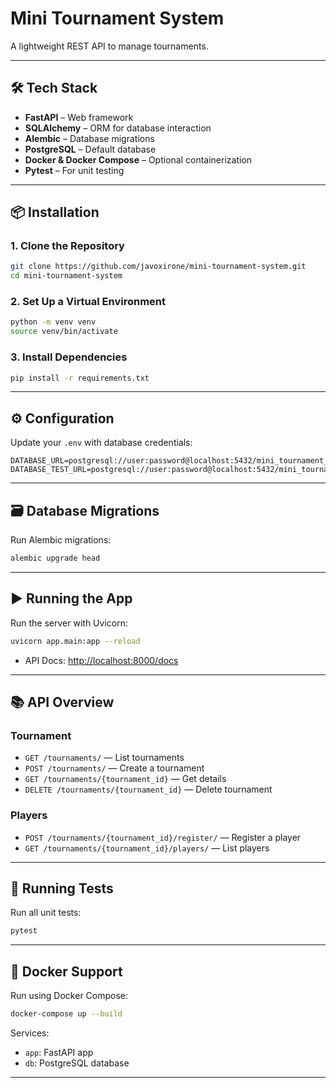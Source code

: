 ﻿# Mini Tournament System

A lightweight REST API to manage tournaments.

---

## 🛠 Tech Stack

- **FastAPI** – Web framework
- **SQLAlchemy** – ORM for database interaction
- **Alembic** – Database migrations
- **PostgreSQL** – Default database
- **Docker & Docker Compose** – Optional containerization
- **Pytest** – For unit testing

---

## 📦 Installation

### 1. Clone the Repository

```bash
git clone https://github.com/javoxirone/mini-tournament-system.git
cd mini-tournament-system
```

### 2. Set Up a Virtual Environment

```bash
python -m venv venv
source venv/bin/activate
```

### 3. Install Dependencies

```bash
pip install -r requirements.txt
```

---

## ⚙️ Configuration

Update your `.env` with database credentials:

```env
DATABASE_URL=postgresql://user:password@localhost:5432/mini_tournament_system
DATABASE_TEST_URL=postgresql://user:password@localhost:5432/mini_tournament_system_test
```

---

## 🗃 Database Migrations

Run Alembic migrations:

```bash
alembic upgrade head
```

---

## ▶️ Running the App

Run the server with Uvicorn:

```bash
uvicorn app.main:app --reload
```

- API Docs: [http://localhost:8000/docs](http://localhost:8000/docs)

---

## 📚 API Overview

### Tournament

- `GET /tournaments/` — List tournaments  
- `POST /tournaments/` — Create a tournament  
- `GET /tournaments/{tournament_id}` — Get details  
- `DELETE /tournaments/{tournament_id}` — Delete tournament  

### Players

- `POST /tournaments/{tournament_id}/register/` — Register a player  
- `GET /tournaments/{tournament_id}/players/` — List players
---

## 🧪 Running Tests

Run all unit tests:

```bash
pytest
```

---

## 🐳 Docker Support

Run using Docker Compose:

```bash
docker-compose up --build
```

Services:

- `app`: FastAPI app  
- `db`: PostgreSQL database  

---
